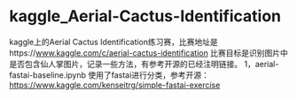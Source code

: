 # kaggle_Aerial-Cactus-Identification
kaggle上的Aerial Cactus Identification练习赛，比赛地址是https://www.kaggle.com/c/aerial-cactus-identification
比赛目标是识别图片中是否包含仙人掌图片，记录一些方法，有参考开源的已经注明链接。
1，aerial-fastai-baseline.ipynb 使用了fastai进行分类，参考开源：https://www.kaggle.com/kenseitrg/simple-fastai-exercise
